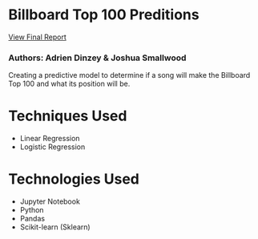 # Billboard Top 100 Preditions
[View Final Report](https://github.com/adriendinzey/Billboard-Top-100-Preditions/blob/main/final_report_analysis.ipynb)
### Authors: Adrien Dinzey & Joshua Smallwood
 Creating a predictive model to determine if a song will make the Billboard Top 100 and what its position will be.
# Techniques Used
- Linear Regression
- Logistic Regression
# Technologies Used
- Jupyter Notebook
- Python
- Pandas
- Scikit-learn (Sklearn)

